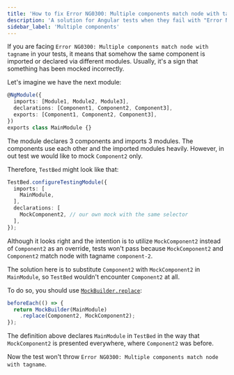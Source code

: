 ```yaml
---
title: 'How to fix Error NG0300: Multiple components match node with tagname'
description: 'A solution for Angular tests when they fail with "Error NG0300: Multiple components match node with tagname"'
sidebar_label: 'Multiple components'
---
```


If you are facing `Error NG0300: Multiple components match node with tagname` in your tests,
it means that somehow the same component is imported or declared via different modules.
Usually, it's a sign that something has been mocked incorrectly.

Let's imagine we have the next module:

```ts
@NgModule({
  imports: [Module1, Module2, Module3],
  declarations: [Component1, Component2, Component3],
  exports: [Component1, Component2, Component3],
})
exports class MainModule {}
```

The module declares 3 components and imports 3 modules.
The components use each other and the imported modules heavily.
However, in out test we would like to mock `Component2` only.

Therefore, `TestBed` might look like that:

```ts
TestBed.configureTestingModule({
  imports: [
    MainModule,
  ],
  declarations: [
    MockComponent2, // our own mock with the same selector
  ],
});
```

Although it looks right and the intention is to utilize `MockComponent2` instead of `Component2` as an override,
tests won't pass because `MockComponent2` and `Component2` match node with tagname `component-2`.

The solution here is to substitute `Component2` with `MockComponent2` in `MainModule`,
so `TestBed` wouldn't encounter `Component2` at all.

To do so, you should use [`MockBuilder.replace`](/api/MockBuilder.md#replace):

```ts
beforeEach(() => {
  return MockBuilder(MainModule)
    .replace(Component2, MockComponent2);
});
```

The definition above declares `MainModule` in `TestBed` in the way that `MockComponent2` is presented everywhere,
where `Component2` was before.

Now the test won't throw `Error NG0300: Multiple components match node with tagname`.
